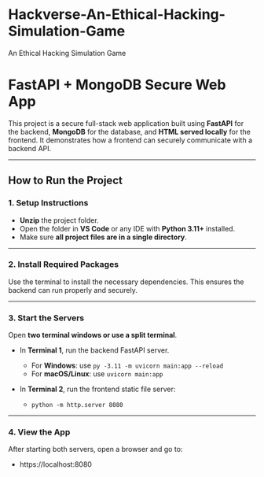 # Hackverse-An-Ethical-Hacking-Simulation-Game
An Ethical Hacking Simulation Game

# FastAPI + MongoDB Secure Web App

This project is a secure full-stack web application built using **FastAPI** for the backend, **MongoDB** for the database, and **HTML served locally** for the frontend. It demonstrates how a frontend can securely communicate with a backend API.

---

##  How to Run the Project

### 1. Setup Instructions

- **Unzip** the project folder.
- Open the folder in **VS Code** or any IDE with **Python 3.11+** installed.
- Make sure **all project files are in a single directory**.

---

### 2. Install Required Packages

Use the terminal to install the necessary dependencies. This ensures the backend can run properly and securely.

---

### 3. Start the Servers

Open **two terminal windows or use a split terminal**.

- In **Terminal 1**, run the backend FastAPI server.
  - For **Windows**: use `py -3.11 -m uvicorn main:app --reload`
  - For **macOS/Linux**: use `uvicorn main:app`

- In **Terminal 2**, run the frontend static file server:
  - `python -m http.server 8080`

---

### 4. View the App

After starting both servers, open a browser and go to:
 - https://localhost:8080

